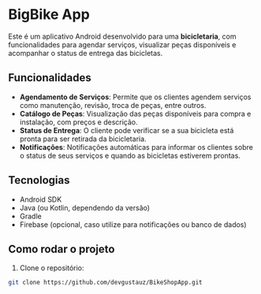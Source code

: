 # BigBike App

Este é um aplicativo Android desenvolvido para uma **bicicletaria**, com funcionalidades para agendar serviços, visualizar peças disponíveis e acompanhar o status de entrega das bicicletas.

## Funcionalidades

- **Agendamento de Serviços**: Permite que os clientes agendem serviços como manutenção, revisão, troca de peças, entre outros.
- **Catálogo de Peças**: Visualização das peças disponíveis para compra e instalação, com preços e descrição.
- **Status de Entrega**: O cliente pode verificar se a sua bicicleta está pronta para ser retirada da bicicletaria.
- **Notificações**: Notificações automáticas para informar os clientes sobre o status de seus serviços e quando as bicicletas estiverem prontas.

## Tecnologias

- Android SDK
- Java (ou Kotlin, dependendo da versão)
- Gradle
- Firebase (opcional, caso utilize para notificações ou banco de dados)

## Como rodar o projeto

1. Clone o repositório:

```bash
git clone https://github.com/devgustauz/BikeShopApp.git
